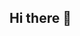 ## Hi there 👋

<!--
**Emanuelsiband/Emanuelsiband** is a ✨ _special_ ✨ repository because its `README.md` (this file) appears on your GitHub profile.

Here are some ideas to get you started:

- 🔭 I’m currently working on __cpp__
- 🌱 I’m currently learning __cpp__
- 👯 I’m looking to collaborate on open source projects
- 🤔 I’m looking for help with my hard and soft skils
- 💬 Ask me about ...
- 📫 How to reach me: ...
- 😄 Pronouns: ...
- ⚡ Fun fact: ...
-->
